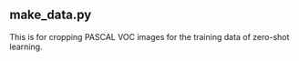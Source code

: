 ## make_data.py
This is for cropping PASCAL VOC images for the training data of zero-shot learning.
